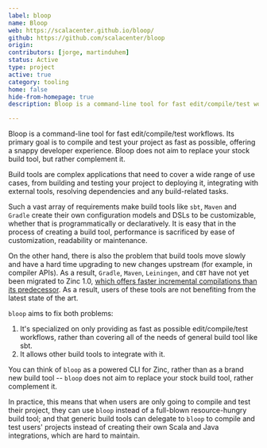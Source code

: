 ```yaml
---
label: bloop
name: Bloop
web: https://scalacenter.github.io/bloop/
github: https://github.com/scalacenter/bloop
origin:
contributors: [jorge, martinduhem]
status: Active
type: project
active: true
category: tooling
home: false
hide-from-homepage: true
description: Bloop is a command-line tool for fast edit/compile/test workflows. Its primary goal is to compile and test your project as fast as possible, offering a snappy developer experience.

---
```

Bloop is a command-line tool for fast edit/compile/test workflows. Its primary goal is to compile
and test your project as fast as possible, offering a snappy developer experience. Bloop does not
aim to replace your stock build tool, but rather complement it.

Build tools are complex applications that need to cover a wide range of use cases, from building and
testing your project to deploying it, integrating with external tools, resolving dependencies and
any build-related tasks.

Such a vast array of requirements make build tools like `sbt`, `Maven` and `Gradle` create their own
configuration models and DSLs to be customizable, whether that is programmatically or declaratively.
It is easy that in the process of creating a build tool, performance is sacrificed by ease of
customization, readability or maintenance.

On the other hand, there is also the problem that build tools move slowly and
have a hard time upgrading to new changes upstream (for example, in compiler
APIs). As a result, `Gradle`, `Maven`, `Leiningen`, and `CBT` have not yet been
migrated to Zinc 1.0, [which offers faster incremental compilations than its
predecessor](https://www.scala-lang.org/blog/2017/11/03/zinc-blog-1.0.html). As
a result, users of these tools are not benefiting from the latest state of the
art.

`bloop` aims to fix both problems:

1. It's specialized on only providing as fast as possible edit/compile/test
   workflows, rather than covering all of the needs of general build tool like
   sbt.
2. It allows other build tools to integrate with it.

You can think of `bloop` as a powered CLI for Zinc, rather than as a brand new
build tool -- `bloop` does not aim to replace your stock build tool, rather
complement it.

In practice, this means that when users are only going to compile and test their project, they can
use `bloop` instead of a full-blown resource-hungry build tool; and that generic build tools can
delegate to `bloop` to compile and test users' projects instead of creating their own Scala and Java
integrations, which are hard to maintain.
